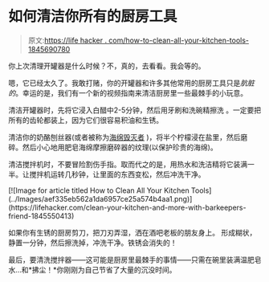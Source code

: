 # 如何清洁你所有的厨房工具

> 原文:[https://life hacker . com/how-to-clean-all-your-kitchen-tools-1845690780](https://lifehacker.com/how-to-clean-all-your-kitchen-tools-1845690780)

你上次清理开罐器是什么时候？不，真的，去看看。我会等的。

嗯，它已经太久了。我敢打赌，你的开罐器和许多其他常用的厨房工具只是*肮脏的*。幸运的是，我们有一个新的视频指南来清洁厨房里一些最棘手的小玩意。

清洁开罐器时，先将它浸入白醋中2-5分钟，然后用牙刷和洗碗精擦洗 。一定要把所有的齿轮都装上，因为它们很容易积油和生锈。

清洁你的奶酪刨丝器(或者被称为[海绵毁灭者](https://www.youtube.com/watch?v=ydlt7jmBAyk) )，将半个柠檬浸在盐里，然后磨碎。然后小心地用肥皂海绵摩擦磨碎器的纹理(以保护珍贵的海绵)。

清洁搅拌机时，不要冒险割伤手指。取而代之的是，用热水和洗洁精将它装满一半。让搅拌机运转几秒钟，让里面的东西变松，然后冲洗干净。

<aside data-commerce-source="inset" class="sc-16a0mhj-2 gAjHzr">[![Image for article titled How to Clean All Your Kitchen Tools](../Images/aef335eb562a1da6957ce25a574b4aa1.png)](https://lifehacker.com/clean-your-kitchen-and-more-with-barkeepers-friend-1845550413)</aside>

如果你有生锈的厨房剪刀，把刀刃弄湿，洒在酒吧老板的朋友身上。 形成糊状，静置一分钟，然后擦洗掉，冲洗干净。铁锈会消失的！

最后，要清洗搅拌器——这可能是厨房里最棘手的事情——只需在碗里装满温肥皂水...和*拂尘！*你刚刚为自己节省了大量的沉没时间。